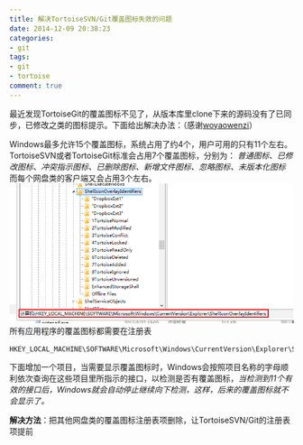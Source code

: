 ```yaml
---
title: 解决TortoiseSVN/Git覆盖图标失效的问题
date: 2014-12-09 20:38:23
categories:
- git
tags:
- git
- tortoise
comment: true
---
```

最近发现TortoiseGit的覆盖图标不见了，从版本库里clone下来的源码没有了已同步，已修改之类的图标提示。下面给出解决办法：（感谢[woyaowenzi](http://blog.csdn.net/woyaowenzi/article/details/7538053)）
<!-- more -->
Windows最多允许15个覆盖图标，系统占用了约4个，用户可用的只有11个左右。
TortoiseSVN或者TortoiseGit标准会占用7个覆盖图标，分别为：
_普通图标、已修改图标、冲突指示图标、已删除图标、新增文件图标、忽略图标、未版本化图标_
而每个网盘类的客户端又会占用3个左右。
![tortoise-icon](/img/tortoise-icon.gif)
所有应用程序的覆盖图标都需要在注册表
```
HKEY_LOCAL_MACHINE\SOFTWARE\Microsoft\Windows\CurrentVersion\Explorer\ShellIconOverlayIdentifiers
```

下面增加一个项目，当需要显示覆盖图标时，Windows会按照项目名称的字母顺利依次查询在这些项目里所指示的接口，以检测是否有覆盖图标，_当检测到11个有效的接口后，Windows就会自动停止继续向下检测，这样，后来的覆盖图标就不会显示了。_

__解决方法__：把其他网盘类的覆盖图标注册表项删除，让TortoiseSVN/Git的注册表项提前